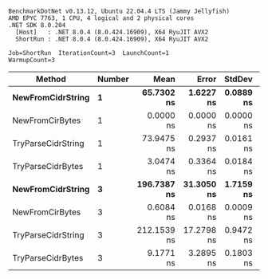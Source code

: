 ```

BenchmarkDotNet v0.13.12, Ubuntu 22.04.4 LTS (Jammy Jellyfish)
AMD EPYC 7763, 1 CPU, 4 logical and 2 physical cores
.NET SDK 8.0.204
  [Host]   : .NET 8.0.4 (8.0.424.16909), X64 RyuJIT AVX2
  ShortRun : .NET 8.0.4 (8.0.424.16909), X64 RyuJIT AVX2

Job=ShortRun  IterationCount=3  LaunchCount=1  
WarmupCount=3  

```
| Method             | Number | Mean        | Error      | StdDev    | Min         | Max         | Allocated |
|------------------- |------- |------------:|-----------:|----------:|------------:|------------:|----------:|
| **NewFromCidrString**  | **1**      |  **65.7302 ns** |  **1.6227 ns** | **0.0889 ns** |  **65.6274 ns** |  **65.7818 ns** |         **-** |
| NewFromCirBytes    | 1      |   0.0000 ns |  0.0000 ns | 0.0000 ns |   0.0000 ns |   0.0000 ns |         - |
| TryParseCidrString | 1      |  73.9475 ns |  0.2937 ns | 0.0161 ns |  73.9289 ns |  73.9575 ns |         - |
| TryParseCidrBytes  | 1      |   3.0474 ns |  0.3364 ns | 0.0184 ns |   3.0326 ns |   3.0681 ns |         - |
| **NewFromCidrString**  | **3**      | **196.7387 ns** | **31.3050 ns** | **1.7159 ns** | **195.5492 ns** | **198.7058 ns** |         **-** |
| NewFromCirBytes    | 3      |   0.6084 ns |  0.0168 ns | 0.0009 ns |   0.6073 ns |   0.6091 ns |         - |
| TryParseCidrString | 3      | 212.1539 ns | 17.2798 ns | 0.9472 ns | 211.5101 ns | 213.2415 ns |         - |
| TryParseCidrBytes  | 3      |   9.1771 ns |  3.2895 ns | 0.1803 ns |   8.9762 ns |   9.3247 ns |         - |
